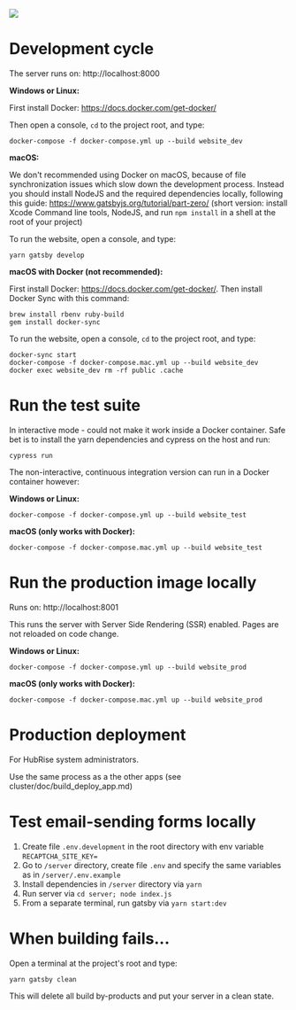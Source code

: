 ![](https://github.com/hubrise/website/workflows/spec/badge.svg)

# Development cycle

The server runs on: http://localhost:8000

**Windows or Linux:**

First install Docker: https://docs.docker.com/get-docker/

Then open a console, `cd` to the project root, and type:

```
docker-compose -f docker-compose.yml up --build website_dev
```

**macOS:**

We don't recommended using Docker on macOS, because of file synchronization issues which slow down the development process.
Instead you should install NodeJS and the required dependencies locally, following this guide: https://www.gatsbyjs.org/tutorial/part-zero/
(short version: install Xcode Command line tools, NodeJS, and run `npm install` in a shell at the root of your project)

To run the website, open a console, and type:

```
yarn gatsby develop
```

**macOS with Docker (not recommended):**

First install Docker: https://docs.docker.com/get-docker/. Then install Docker Sync with this command:

```
brew install rbenv ruby-build
gem install docker-sync
```

To run the website, open a console, `cd` to the project root, and type:

```
docker-sync start
docker-compose -f docker-compose.mac.yml up --build website_dev
docker exec website_dev rm -rf public .cache
```

# Run the test suite

In interactive mode - could not make it work inside a Docker container.
Safe bet is to install the yarn dependencies and cypress on the host and run:

```
cypress run
```

The non-interactive, continuous integration version can run in a Docker container however:

**Windows or Linux:**

```shell
docker-compose -f docker-compose.yml up --build website_test
```

**macOS (only works with Docker):**

```shell
docker-compose -f docker-compose.mac.yml up --build website_test
```

# Run the production image locally

Runs on: http://localhost:8001

This runs the server with Server Side Rendering (SSR) enabled. Pages are not reloaded on code change.

**Windows or Linux:**

```shell
docker-compose -f docker-compose.yml up --build website_prod
```

**macOS (only works with Docker):**

```shell
docker-compose -f docker-compose.mac.yml up --build website_prod
```

# Production deployment

For HubRise system administrators.

Use the same process as a the other apps (see cluster/doc/build_deploy_app.md)

# Test email-sending forms locally

1. Create file `.env.development` in the root directory with env variable `RECAPTCHA_SITE_KEY=`
2. Go to `/server` directory, create file `.env` and specify the same variables as in `/server/.env.example`
3. Install dependencies in `/server` directory via `yarn`
4. Run server via `cd server; node index.js`
5. From a separate terminal, run gatsby via `yarn start:dev`

# When building fails...

Open a terminal at the project's root and type:

```
yarn gatsby clean
```

This will delete all build by-products and put your server in a clean state.
